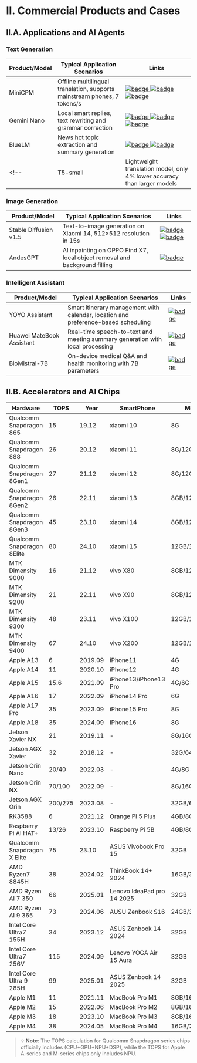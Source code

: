 # II. Commercial Products and Cases


## II.A. Applications and AI Agents

### Text Generation

| Product/Model | Typical Application Scenarios | Links |
|-|-|-|
| MiniCPM | Offline multilingual translation, supports mainstream phones, 7 tokens/s | <a href="https://arxiv.org/abs/2403.09611" target="_blank"> <img src="https://img.shields.io/badge/arxiv-24.03-b31b1b" alt="badge" /> </a> <a href="https://github.com/OpenBMB/MiniCPM" target="_blank"> <img src="https://img.shields.io/badge/git-minicpm-6BACF8" alt="badge" /> </a> <a href="https://openbmb.cn/community/minicpm" target="_blank"> <img src="https://img.shields.io/badge/official-minicpm-A9EA7A" alt="badge" /> </a> |
| Gemini Nano | Local smart replies, text rewriting and grammar correction | <a href="https://arxiv.org/abs/2312.11805" target="_blank"> <img src="https://img.shields.io/badge/arxiv-23.12-b31b1b" alt="badge" /> </a> <a href="https://deepmind.google/technologies/gemini/" target="_blank"> <img src="https://img.shields.io/badge/official-gemini-A9EA7A" alt="badge" /> </a> <a href="https://blog.google/technology/ai/google-gemini-ai/" target="_blank"> <img src="https://img.shields.io/badge/blog-gemini-A9EA7A" alt="badge" /> </a> |
| BlueLM | News hot topic extraction and summary generation | <a href="https://github.com/vivo-ai-lab/BlueLM" target="_blank"> <img src="https://img.shields.io/badge/git-bluelm-6BACF8" alt="badge" /> </a> <a href="https://www.vivo.com/" target="_blank"> <img src="https://img.shields.io/badge/official-vivo-A9EA7A" alt="badge" /> </a> |
<!-- | T5-small | Lightweight translation model, only 4% lower accuracy than larger models | <a href="https://arxiv.org/abs/2310.08744" target="_blank"> <img src="https://img.shields.io/badge/arxiv-23.10-b31b1b" alt="badge" /> </a> <a href="https://github.com/google-research/text-to-text-transfer-transformer" target="_blank"> <img src="https://img.shields.io/badge/git-t5-6BACF8" alt="badge" /> </a> <a href="https://huggingface.co/t5-small" target="_blank"> <img src="https://img.shields.io/badge/hf-t5_small-F8D44E" alt="badge" /> </a> | -->


### Image Generation

| Product/Model | Typical Application Scenarios | Links |
|-|-|-|
| Stable Diffusion v1.5 | Text-to-image generation on Xiaomi 14, 512×512 resolution in 15s | <a href="https://arxiv.org/abs/2112.10752" target="_blank"> <img src="https://img.shields.io/badge/arxiv-21.12-b31b1b" alt="badge" /> </a> <a href="https://github.com/CompVis/stable-diffusion" target="_blank"> <img src="https://img.shields.io/badge/git-stable_diffusion-6BACF8" alt="badge" /> </a> |
| AndesGPT | AI inpainting on OPPO Find X7, local object removal and background filling | <a href="https://www.oppo.com/en/discover/technology/oppo-ai/" target="_blank"> <img src="https://img.shields.io/badge/official-oppo-A9EA7A" alt="badge" /> </a> |


### Intelligent Assistant


| Product/Model | Typical Application Scenarios | Links |
|-|-|-|
| YOYO Assistant | Smart itinerary management with calendar, location and preference-based scheduling | <a href="https://www.honor.com/cn/support/content/zh-cn15869976/" target="_blank"> <img src="https://img.shields.io/badge/official-honor-A9EA7A" alt="badge" /> </a> |
| Huawei MateBook Assistant | Real-time speech-to-text and meeting summary generation with local processing | <a href="https://consumer.huawei.com/cn/support/content/zh-cn16005880/" target="_blank"> <img src="https://img.shields.io/badge/official-huawei-A9EA7A" alt="badge" /> </a> |
| BioMistral-7B | On-device medical Q&A and health monitoring with 7B parameters | <a href="https://arxiv.org/abs/2401.05833" target="_blank"> <img src="https://img.shields.io/badge/arxiv-24.01-b31b1b" alt="badge" /> </a> |



## II.B. Accelerators and AI Chips


Hardware | TOPS | Year | SmartPhone | Memory
-|-|-|-|-
Qualcomm Snapdragon 865 | 15 | 19.12 | xiaomi 10 | 8G
Qualcomm Snapdragon 888 | 26 | 20.12 | xiaomi 11 | 8G/12G
Qualcomm Snapdragon 8Gen1 | 27 | 21.12 | xiaomi 12 | 8G/12G
Qualcomm Snapdragon 8Gen2 | 26 | 22.11 | xiaomi 13 | 8GB/12GB
Qualcomm Snapdragon 8Gen3 | 45 | 23.10 | xiaomi 14 | 8GB/12GB/16GB
Qualcomm Snapdragon 8Elite | 80 | 24.10 | xiaomi 15 | 12GB/16GB
MTK Dimensity 9000 | 16 | 21.12 | vivo X80 | 8GB/12GB
MTK Dimensity 9200 | 21 | 22.11 | vivo X90 | 8GB/12GB
MTK Dimensity 9300 | 48 | 23.11 | vivo X100 | 12GB/16GB
MTK Dimensity 9400 | 67 | 24.10 | vivo X200 | 12GB/16GB
Apple A13 | 6 | 2019.09 | iPhone11 | 4G
Apple A14 | 11 | 2020.10 | iPhone12 | 4G
Apple A15 | 15.6 | 2021.09 | iPhone13/iPhone13 Pro | 4G/6G
Apple A16 | 17 | 2022.09 | iPhone14 Pro | 6G
Apple A17 Pro | 35 | 2023.09 | iPhone15 Pro | 8G
Apple A18 | 35 | 2024.09 | iPhone16 | 8G
Jetson Xavier NX | 21 | 2019.11 | - | 8G/16G
Jetson AGX Xavier | 32 | 2018.12 | - | 32G/64G
Jetson Orin Nano | 20/40 | 2022.03 | - | 4G/8G
Jetson Orin NX | 70/100 | 2022.09 | - | 8G/16G
Jetson AGX Orin | 200/275 | 2023.08 | - | 32GB/64GB
RK3588 | 6 | 2021.12 | Orange Pi 5 Plus | 4GB/8GB/16GB
Raspberry Pi AI HAT+ | 13/26 | 2023.10 | Raspberry Pi 5B | 4GB/8GB
Qualcomm Snapdragon X Elite | 75 | 23.10 | ASUS Vivobook Pro 15 | 32GB
AMD Ryzen7 8845H | 38 | 2024.02 | ThinkBook 14+ 2024 | 16GB/32GB
AMD Ryzen AI 7 350 | 66 | 2025.01 | Lenovo IdeaPad pro 14 2025 | 32GB
AMD Ryzen AI 9 365 | 73 | 2024.06 | AUSU Zenbook S16 | 24GB/32GB
Intel Core Ultra7 155H | 34 | 2023.12 | ASUS Zenbook 14 2024 | 32GB
Intel Core Ultra7 256V | 115 | 2024.09 | Lenovo YOGA Air 15 Aura | 32GB
Intel Core Ultra 9 285H | 99 | 2025.01 | ASUS Zenbook 14 2025 | 32GB
Apple M1 | 11 | 2021.11 | MacBook Pro M1 | 8GB/16GB
Apple M2 | 15 | 2022.06 | MacBook Pro M2 | 8GB/16GB/24GB
Apple M3 | 18 | 2023.10 | MacBook Pro M3 | 8GB/16GB/24GB
Apple M4 | 38 | 2024.05 | MacBook Pro M4 | 16GB/24GB/32GB


> 💡 **Note**: The TOPS calculation for Qualcomm Snapdragon series chips officially includes (CPU+GPU+NPU+DSP), while the TOPS for Apple A-series and M-series chips only includes NPU.



